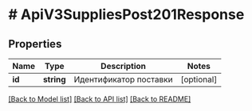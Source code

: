 # # ApiV3SuppliesPost201Response

## Properties

Name | Type | Description | Notes
------------ | ------------- | ------------- | -------------
**id** | **string** | Идентификатор поставки | [optional]

[[Back to Model list]](../../README.md#models) [[Back to API list]](../../README.md#endpoints) [[Back to README]](../../README.md)
